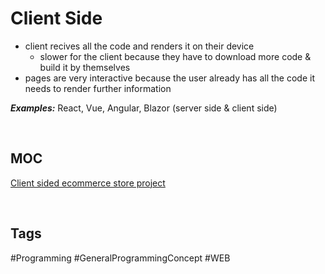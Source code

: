 # Client Side

- client recives all the code and renders it on their device
	- slower for the client because they have to download more code & build it by themselves
- pages are very interactive because the user already has all the code it needs to render further information

***Examples:*** React, Vue, Angular, Blazor (server side & client side)

<br>

## MOC

[Client sided ecommerce store project](https://github.com/lucasmenke/EcommerceApp)

<br>

## Tags

#Programming #GeneralProgrammingConcept #WEB 
